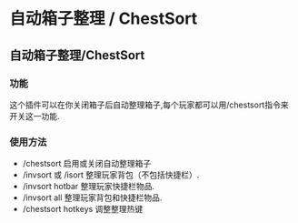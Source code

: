 # 自动箱子整理 / ChestSort

## 自动箱子整理/ChestSort

### 功能

这个插件可以在你关闭箱子后自动整理箱子,每个玩家都可以用/chestsort指令来开关这一功能.

### 使用方法

* /chestsort 启用或关闭自动整理箱子
* /invsort 或 /isort 整理玩家背包（不包括快捷栏）.
* /invsort hotbar 整理玩家快捷栏物品.
* /invsort all 整理玩家背包和快捷栏物品.
* /chestsort hotkeys 调整整理热键


